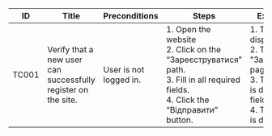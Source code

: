 | **ID** | **Title** | **Preconditions** | **Steps** | **Expected result** | **Comments**|
|--------|--------|--------|--------|--------|--------|
| TC001 | Verify that a new user can successfully register on the site. | User is not logged in. | 1. Open the website<br>2. Click on the “Зареєструватися” path.<br>3. Fill in all required fields.<br>4. Click the “Відправити” button. | 1. The main page is displayed.<br>2. The "Зареєструватися" page is displayed.<br>3. The entered data is displayed in the fields.<br>4. The "login page" is displayed. | "Зареєструватися" link translated as "Sign up".<br>"Відправити" link translated as "Submit" |
